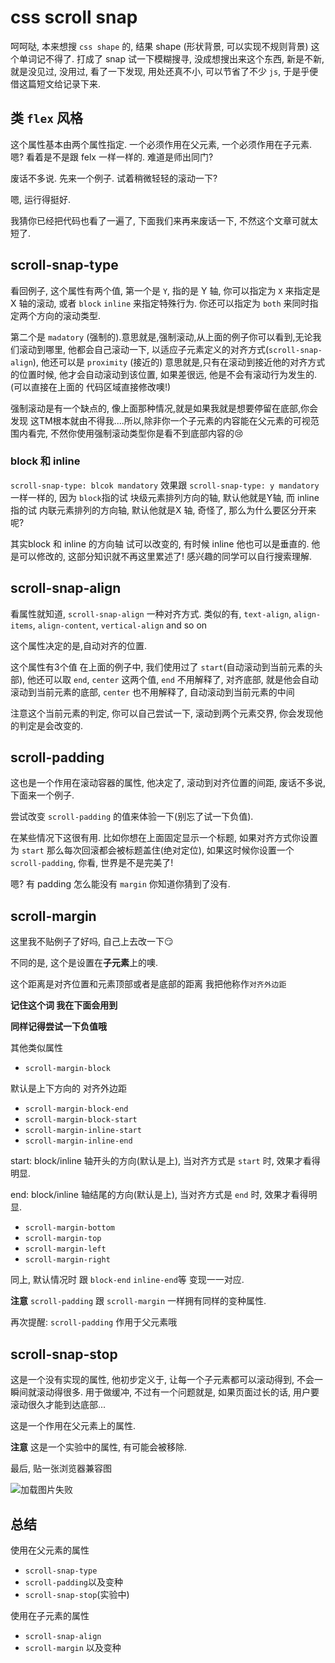 # css scroll snap

呵呵哒, 本来想搜 `css shape` 的, 结果 shape (形状背景, 可以实现不规则背景) 这个单词记不得了. 打成了 snap 试一下模糊搜寻, 没成想搜出来这个东西, 新是不新, 就是没见过, 没用过, 看了一下发现, 用处还真不小, 可以节省了不少 `js`, 于是乎便借这篇短文给记录下来.

## 类 `flex` 风格

这个属性基本由两个属性指定. 一个必须作用在父元素, 一个必须作用在子元素. 嗯? 看着是不是跟 felx 一样一样的. 难道是师出同门?

废话不多说. 先来一个例子. 试着稍微轻轻的滚动一下?

<ScrollSnapDemo />

嗯, 运行得挺好.

我猜你已经把代码也看了一遍了, 下面我们来再来废话一下, 不然这个文章可就太短了.

## scroll-snap-type

看回例子, 这个属性有两个值, 第一个是 `Y`, 指的是 Y 轴, 你可以指定为 `X` 来指定是 X 轴的滚动, 或者 `block` `inline` 来指定特殊行为. 你还可以指定为 `both` 来同时指定两个方向的滚动类型.

第二个是 `madatory` (强制的).意思就是,强制滚动,从上面的例子你可以看到,无论我们滚动到哪里, 他都会自己滚动一下, 以适应子元素定义的对齐方式(`scroll-snap-align`), 他还可以是 `proximity` (接近的) 意思就是,只有在滚动到接近他的对齐方式的位置时候, 他才会自动滚动到该位置, 如果差很远, 他是不会有滚动行为发生的. (可以直接在上面的 代码区域直接修改噢!)

强制滚动是有一个缺点的, 像上面那种情况,就是如果我就是想要停留在底部,你会发现 这TM根本就由不得我....所以,除非你一个子元素的内容能在父元素的可视范围内看完, 不然你使用强制滚动类型你是看不到底部内容的:cry:

### block 和 inline

`scroll-snap-type: blcok mandatory` 效果跟 `scroll-snap-type: y mandatory` 一样一样的, 因为 `block`指的试 块级元素排列方向的轴, 默认他就是Y轴, 而 inline 指的试 内联元素排列的方向轴, 默认他就是X 轴, 奇怪了, 那么为什么要区分开来呢? 

其实block 和 inline 的方向轴 试可以改变的, 有时候 inline 他也可以是垂直的. 他是可以修改的, 这部分知识就不再这里累述了! 感兴趣的同学可以自行搜索理解.

## scroll-snap-align

看属性就知道, `scroll-snap-align` 一种对齐方式. 类似的有, `text-align`, `align-items`, `align-content`, `vertical-align` and so on

这个属性决定的是,自动对齐的位置.

这个属性有3个值 在上面的例子中, 我们使用过了 `start`(自动滚动到当前元素的头部), 他还可以取 `end`, `center` 这两个值, `end` 不用解释了, 对齐底部, 就是他会自动滚动到当前元素的底部, `center` 也不用解释了, 自动滚动到当前元素的中间

注意这个当前元素的判定, 你可以自己尝试一下, 滚动到两个元素交界, 你会发现他的判定是会改变的.

## scroll-padding

这也是一个作用在滚动容器的属性, 他决定了, 滚动到对齐位置的间距, 废话不多说, 下面来一个例子.

尝试改变 `scroll-padding` 的值来体验一下(别忘了试一下负值).

<ScrollSnapPaddingDemo />

在某些情况下这很有用. 比如你想在上面固定显示一个标题, 如果对齐方式你设置为 `start` 那么每次回滚都会被标题盖住(绝对定位), 如果这时候你设置一个 `scroll-padding`,  你看, 世界是不是完美了!

嗯? 有 padding 怎么能没有 `margin` 你知道你猜到了没有.

## scroll-margin

这里我不贴例子了好吗, 自己上去改一下:smirk:

不同的是, 这个是设置在**子元素**上的噢.

这个距离是对齐位置和元素顶部或者是底部的距离 我把他称作`对齐外边距`

**记住这个词 我在下面会用到**

**同样记得尝试一下负值哦**

其他类似属性

- `scroll-margin-block`

默认是上下方向的 对齐外边距

- `scroll-margin-block-end`
- `scroll-margin-block-start`
- `scroll-margin-inline-start`
- `scroll-margin-inline-end`

start: block/inline 轴开头的方向(默认是上), 当对齐方式是 `start` 时, 效果才看得明显.

end: block/inline 轴结尾的方向(默认是上), 当对齐方式是 `end` 时, 效果才看得明显.

- `scroll-margin-bottom`
- `scroll-margin-top`
- `scroll-margin-left`
- `scroll-margin-right`

同上, 默认情况时 跟 `block-end` `inline-end`等 变现一一对应.

**注意** `scroll-padding` 跟 `scroll-margin` 一样拥有同样的变种属性.

再次提醒: `scroll-padding` 作用于父元素哦

## scroll-snap-stop

这是一个没有实现的属性, 他初步定义于, 让每一个子元素都可以滚动得到, 不会一瞬间就滚动得很多. 用于做缓冲, 不过有一个问题就是, 如果页面过长的话, 用户要滚动很久才能到达底部...

这是一个作用在父元素上的属性.

**注意** 这是一个实验中的属性, 有可能会被移除.

最后, 贴一张浏览器兼容图

![加载图片失败][1]

## 总结

使用在父元素的属性

- `scroll-snap-type`
- `scroll-padding`以及变种
- `scroll-snap-stop`(实验中)

使用在子元素的属性

- `scroll-snap-align`
- `scroll-margin` 以及变种

[1]: /compatibility/scrollsnapcompatibility.png
